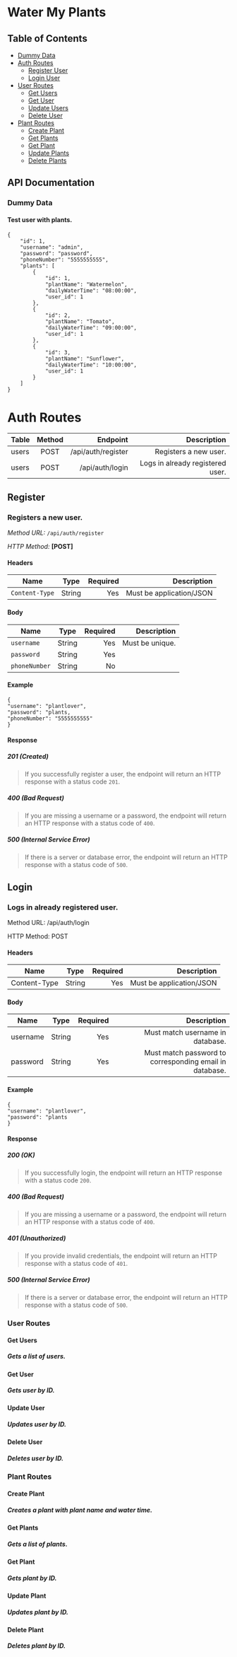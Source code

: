 # Water My Plants

## Table of Contents

- [Dummy Data](#dummy-data)
- [Auth Routes](#auth-routes)
  - [Register User](#register)
  - [Login User](#login)
- [User Routes](#user-routes)
  - [Get Users](#get-users)
  - [Get User](#get-user)
  - [Update Users](#update-user)
  - [Delete User](#delete-user)
- [Plant Routes](#plant-routes)
  - [Create Plant](#create-plant)
  - [Get Plants](#get-plants)
  - [Get Plant](#get-plant)
  - [Update Plants](#update-plant)
  - [Delete Plants](#delete-plant)

## API Documentation

### Dummy Data

#### Test user with plants.

```
{
    "id": 1,
    "username": "admin",
    "password": "password",
    "phoneNumber": "5555555555",
    "plants": [
        {
            "id": 1,
            "plantName": "Watermelon",
            "dailyWaterTime": "08:00:00",
            "user_id": 1
        },
        {
            "id": 2,
            "plantName": "Tomato",
            "dailyWaterTime": "09:00:00",
            "user_id": 1
        },
        {
            "id": 3,
            "plantName": "Sunflower",
            "dailyWaterTime": "10:00:00",
            "user_id": 1
        }
    ]
}
```

# Auth Routes

| Table | Method |           Endpoint |                      Description |
| ----- | :----: | -----------------: | -------------------------------: |
| users |  POST  | /api/auth/register |            Registers a new user. |
| users |  POST  |    /api/auth/login | Logs in already registered user. |

## Register

### Registers a new user.

_Method URL:_ `/api/auth/register`

_HTTP Method:_ **[POST]**

#### Headers

| Name           |  Type  | Required |              Description |
| -------------- | :----: | -------: | -----------------------: |
| `Content-Type` | String |      Yes | Must be application/JSON |

#### Body

| Name          |  Type  | Required |     Description |
| ------------- | :----: | -------: | --------------: |
| `username`    | String |      Yes | Must be unique. |
| `password`    | String |      Yes |                 |
| `phoneNumber` | String |       No |                 |

#### Example

```
{
"username": "plantlover",
"password": "plants,
"phoneNumber": "5555555555"
}
```

#### Response

##### 201 (Created)

> If you successfully register a user, the endpoint will return an HTTP response with a status code `201`.

##### 400 (Bad Request)

> If you are missing a username or a password, the endpoint will return an HTTP response with a status code of `400`.

##### 500 (Internal Service Error)

> If there is a server or database error, the endpoint will return an HTTP response with a status code of `500`.

## Login

### Logs in already registered user.

Method URL: /api/auth/login

HTTP Method: POST

#### Headers

| Name         |  Type  | Required |              Description |
| ------------ | :----: | -------: | -----------------------: |
| Content-Type | String |      Yes | Must be application/JSON |

#### Body

| Name     |  Type  | Required |                                             Description |
| -------- | :----: | -------: | ------------------------------------------------------: |
| username | String |      Yes |                        Must match username in database. |
| password | String |      Yes | Must match password to corresponding email in database. |

#### Example

```
{
"username": "plantlover",
"password": "plants
}
```

#### Response

##### 200 (OK)

> If you successfully login, the endpoint will return an HTTP response with a status code `200`.

##### 400 (Bad Request)

> If you are missing a username or a password, the endpoint will return an HTTP response with a status code of `400`.

##### 401 (Unauthorized)

> If you provide invalid credentials, the endpoint will return an HTTP response with a status code of `401`.

##### 500 (Internal Service Error)

> If there is a server or database error, the endpoint will return an HTTP response with a status code of `500`.

### User Routes

#### Get Users

##### Gets a list of users.

#### Get User

##### Gets user by ID.

#### Update User

##### Updates user by ID.

#### Delete User

##### Deletes user by ID.

### Plant Routes

#### Create Plant

##### Creates a plant with plant name and water time.

#### Get Plants

##### Gets a list of plants.

#### Get Plant

##### Gets plant by ID.

#### Update Plant

##### Updates plant by ID.

#### Delete Plant

##### Deletes plant by ID.
